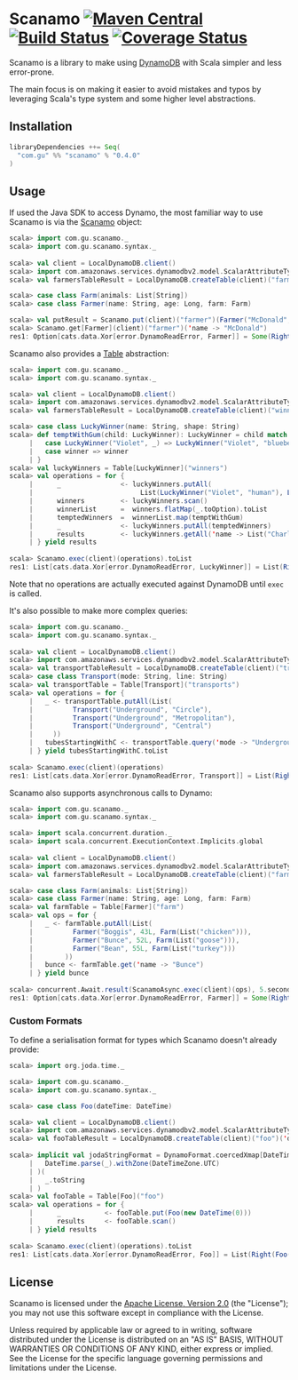 Scanamo [![Maven Central](https://maven-badges.herokuapp.com/maven-central/com.gu/scanamo_2.11/badge.svg)](https://maven-badges.herokuapp.com/maven-central/com.gu/scanamo_2.11) [![Build Status](https://travis-ci.org/guardian/scanamo.svg?branch=master)](https://travis-ci.org/guardian/scanamo) [![Coverage Status](https://coveralls.io/repos/github/guardian/scanamo/badge.svg?branch=master)](https://coveralls.io/github/guardian/scanamo?branch=master)
=======

Scanamo is a library to make using [DynamoDB](https://aws.amazon.com/documentation/dynamodb/) with Scala 
simpler and less error-prone.

The main focus is on making it easier to avoid mistakes and typos by leveraging Scala's type system and some
higher level abstractions.

Installation
------------

```scala
libraryDependencies ++= Seq(
  "com.gu" %% "scanamo" % "0.4.0"
)
```

Usage
-----

If used the Java SDK to access Dynamo, the most familiar way to use Scanamo 
is via the [Scanamo](http://guardian.github.io/scanamo/latest/api/#com.gu.scanamo.Scanamo$)
object:

```scala
scala> import com.gu.scanamo._
scala> import com.gu.scanamo.syntax._
 
scala> val client = LocalDynamoDB.client()
scala> import com.amazonaws.services.dynamodbv2.model.ScalarAttributeType._
scala> val farmersTableResult = LocalDynamoDB.createTable(client)("farmer")('name -> S)

scala> case class Farm(animals: List[String])
scala> case class Farmer(name: String, age: Long, farm: Farm)

scala> val putResult = Scanamo.put(client)("farmer")(Farmer("McDonald", 156L, Farm(List("sheep", "cow"))))
scala> Scanamo.get[Farmer](client)("farmer")('name -> "McDonald")
res1: Option[cats.data.Xor[error.DynamoReadError, Farmer]] = Some(Right(Farmer(McDonald,156,Farm(List(sheep, cow)))))
```

Scanamo also provides a [Table](http://guardian.github.io/scanamo/latest/api/#com.gu.scanamo.Table) 
abstraction:

```scala
scala> import com.gu.scanamo._
scala> import com.gu.scanamo.syntax._

scala> val client = LocalDynamoDB.client()
scala> import com.amazonaws.services.dynamodbv2.model.ScalarAttributeType._
scala> val farmersTableResult = LocalDynamoDB.createTable(client)("winners")('name -> S)

scala> case class LuckyWinner(name: String, shape: String)
scala> def temptWithGum(child: LuckyWinner): LuckyWinner = child match {
     |   case LuckyWinner("Violet", _) => LuckyWinner("Violet", "blueberry")
     |   case winner => winner
     | }
scala> val luckyWinners = Table[LuckyWinner]("winners")
scala> val operations = for {
     |      _               <- luckyWinners.putAll(
     |                           List(LuckyWinner("Violet", "human"), LuckyWinner("Augustus", "human"), LuckyWinner("Charlie", "human")))
     |      winners         <- luckyWinners.scan()
     |      winnerList      =  winners.flatMap(_.toOption).toList
     |      temptedWinners  =  winnerList.map(temptWithGum)
     |      _               <- luckyWinners.putAll(temptedWinners)
     |      results         <- luckyWinners.getAll('name -> List("Charlie", "Violet"))
     | } yield results
     
scala> Scanamo.exec(client)(operations).toList
res1: List[cats.data.Xor[error.DynamoReadError, LuckyWinner]] = List(Right(LuckyWinner(Charlie,human)), Right(LuckyWinner(Violet,blueberry)))
```

Note that no operations are actually executed against DynamoDB until `exec` is called. 

It's also possible to make more complex queries:

```scala
scala> import com.gu.scanamo._
scala> import com.gu.scanamo.syntax._
 
scala> val client = LocalDynamoDB.client()
scala> import com.amazonaws.services.dynamodbv2.model.ScalarAttributeType._
scala> val transportTableResult = LocalDynamoDB.createTable(client)("transports")('mode -> S, 'line -> S)
scala> case class Transport(mode: String, line: String)
scala> val transportTable = Table[Transport]("transports")
scala> val operations = for {
     |   _ <- transportTable.putAll(List(
     |          Transport("Underground", "Circle"),
     |          Transport("Underground", "Metropolitan"),
     |          Transport("Underground", "Central")
     |     ))
     |   tubesStartingWithC <- transportTable.query('mode -> "Underground" and ('line beginsWith "C"))
     | } yield tubesStartingWithC.toList
     
scala> Scanamo.exec(client)(operations)
res1: List[cats.data.Xor[error.DynamoReadError, Transport]] = List(Right(Transport(Underground,Central)), Right(Transport(Underground,Circle)))
```

Scanamo also supports asynchronous calls to Dynamo:

```scala
scala> import com.gu.scanamo._
scala> import com.gu.scanamo.syntax._

scala> import scala.concurrent.duration._
scala> import scala.concurrent.ExecutionContext.Implicits.global
 
scala> val client = LocalDynamoDB.client()
scala> import com.amazonaws.services.dynamodbv2.model.ScalarAttributeType._
scala> val farmersTableResult = LocalDynamoDB.createTable(client)("farm")('name -> S)

scala> case class Farm(animals: List[String])
scala> case class Farmer(name: String, age: Long, farm: Farm)
scala> val farmTable = Table[Farmer]("farm")
scala> val ops = for {
     |   _ <- farmTable.putAll(List(
     |          Farmer("Boggis", 43L, Farm(List("chicken"))), 
     |          Farmer("Bunce", 52L, Farm(List("goose"))), 
     |          Farmer("Bean", 55L, Farm(List("turkey")))
     |        ))
     |   bunce <- farmTable.get('name -> "Bunce")
     | } yield bunce
     
scala> concurrent.Await.result(ScanamoAsync.exec(client)(ops), 5.seconds)
res1: Option[cats.data.Xor[error.DynamoReadError, Farmer]] = Some(Right(Farmer(Bunce,52,Farm(List(goose)))))
```

### Custom Formats

To define a serialisation format for types which Scanamo doesn't already provide:
  
```scala
scala> import org.joda.time._

scala> import com.gu.scanamo._
scala> import com.gu.scanamo.syntax._

scala> case class Foo(dateTime: DateTime)

scala> val client = LocalDynamoDB.client()
scala> import com.amazonaws.services.dynamodbv2.model.ScalarAttributeType._
scala> val fooTableResult = LocalDynamoDB.createTable(client)("foo")('dateTime -> S)
 
scala> implicit val jodaStringFormat = DynamoFormat.coercedXmap[DateTime, String, IllegalArgumentException](
     |   DateTime.parse(_).withZone(DateTimeZone.UTC)
     | )(
     |   _.toString
     | )
scala> val fooTable = Table[Foo]("foo")
scala> val operations = for {
     |      _           <- fooTable.put(Foo(new DateTime(0)))
     |      results     <- fooTable.scan()
     | } yield results
 
scala> Scanamo.exec(client)(operations).toList
res1: List[cats.data.Xor[error.DynamoReadError, Foo]] = List(Right(Foo(1970-01-01T00:00:00.000Z)))
```


License
-------

Scanamo is licensed under the [Apache License, Version 2.0](http://www.apache.org/licenses/LICENSE-2.0) (the "License"); 
you may not use this software except in compliance with the License.

Unless required by applicable law or agreed to in writing, software distributed under the License is distributed on an 
"AS IS" BASIS, WITHOUT WARRANTIES OR CONDITIONS OF ANY KIND, either express or implied. See the License for the specific 
language governing permissions and limitations under the License.
